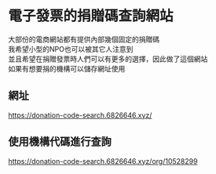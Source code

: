 # 電子發票的捐贈碼查詢網站
大部份的電商網站都有提供內部幾個固定的捐贈碼 \
我希望小型的NPO也可以被其它人注意到 \
並且希望在捐贈發票時人們可以有更多的選擇，因此做了這個網站 \
如果有想要捐的機構可以儲存網址使用

## 網址
https://donation-code-search.6826646.xyz/
## 使用機構代碼進行查詢
https://donation-code-search.6826646.xyz/org/10528299
